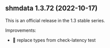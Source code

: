 shmdata 1.3.72 (2022-10-17)
---------------------------
This is an official release in the 1.3 stable series.

Improvements:
* 🐛 replace types from check-latency test

